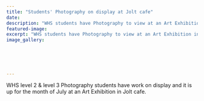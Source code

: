 ```yaml
---
title: "Students' Photography on display at Jolt cafe"
date: 
description: "WHS students have Photography to view at an Art Exhibition in Jolt cafe for the month of July 2016..."
featured-image: 
excerpt: "WHS students have Photography to view at an Art Exhibition in Jolt cafe for the month of July 2016..."
image_gallery:
	
	
	
	
	
---
```


<p><span>WHS&nbsp;</span>level 2 &amp; level 3 Photography students have work on display and it is up for&nbsp;<span>the month of July at an Art Exhibition in Jolt cafe.</span></p>

